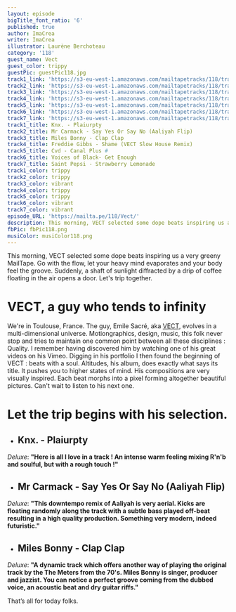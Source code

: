 ```yaml
---
layout: episode
bigTitle_font_ratio: '6'
published: true
author: ImaCrea
writer: ImaCrea
illustrator: Laurène Berchoteau
category: '118'
guest_name: Vect
guest_color: trippy
guestPic: guestPic118.jpg
track1_link: 'https://s3-eu-west-1.amazonaws.com/mailtapetracks/118/track1.mp3'
track2_link: 'https://s3-eu-west-1.amazonaws.com/mailtapetracks/118/track2.mp3'
track3_link: 'https://s3-eu-west-1.amazonaws.com/mailtapetracks/118/track3.mp3'
track4_link: 'https://s3-eu-west-1.amazonaws.com/mailtapetracks/118/track4.mp3'
track5_link: 'https://s3-eu-west-1.amazonaws.com/mailtapetracks/118/track5.mp3'
track6_link: 'https://s3-eu-west-1.amazonaws.com/mailtapetracks/118/track6.mp3'
track7_link: 'https://s3-eu-west-1.amazonaws.com/mailtapetracks/118/track7.mp3'
track1_title: Knx. - Plaiurpty
track2_title: Mr Carmack - Say Yes Or Say No (Aaliyah Flip)
track3_title: Miles Bonny - Clap Clap
track4_title: Freddie Gibbs - Shame (VECT Slow House Remix)
track5_title: Cvd - Canal Plus #
track6_title: Voices of Black- Get Enough
track7_title: Saint Pepsi - Strawberry Lemonade
track1_color: trippy
track2_color: trippy
track3_color: vibrant
track4_color: trippy
track5_color: trippy
track6_color: vibrant
track7_color: vibrant
episode_URL: 'https://mailta.pe/118/Vect/'
description: This morning, VECT selected some dope beats inspiring us a very greeny MailTape. Go with the flow, let your heavy mind evaporates and your body feel the groove. Suddenly, a shaft of sunlight diffracted by a drip of coffee floating in the air opens a door. Let's trip together.
fbPic: fbPic118.png
musiColor: musiColor118.png
---
```

<p id="introduction">This morning, VECT selected some dope beats inspiring us a very greeny MailTape. Go with the flow, let your heavy mind evaporates and your body feel the groove. Suddenly, a shaft of sunlight diffracted by a drip of coffee floating in the air opens a door. Let's trip together.</p>

# VECT, a guy who tends to infinity

We're in Toulouse, France. The guy, Emile Sacré, aka [VECT](http://vect.bandcamp.com/), evolves in a multi-dimensional universe. Motiongraphics, design, music, this folk never stop and tries to maintain one common point between all these disciplines : Quality. I remember having discovered him by watching one of his great videos on his Vimeo. Digging in his portfolio I then found the beginning of VECT : beats with a soul. Altitudes, his album, does exactly what says its title. It pushes you to higher states of mind. His compositions are very visually inspired. Each beat morphs into a pixel forming altogether beautiful pictures. Can't wait to listen to his next one.

# Let the trip begins with his selection.

+ ## Knx. - Plaiurpty
_Deluxe_: **"**Here is all I love in a track ! An intense warm feeling mixing R'n'b and soulful, but with a rough touch !**"**

+ ## Mr Carmack - Say Yes Or Say No (Aaliyah Flip)
_Deluxe_: **"**This downtempo remix of Aaliyah is very aerial. Kicks are floating randomly along the track with a subtle bass played off-beat resulting in a high quality production. Something very modern, indeed futuristic.**"**

+ ## Miles Bonny - Clap Clap
_Deluxe_: **"**A dynamic track which offers another way of playing the original track by the The Meters from the 70's. Miles Bonny is singer, producer and jazzist. You can notice a perfect groove coming from the dubbed voice, an acoustic beat and dry guitar riffs.**"**


<p id="outroduction">That’s all for today folks.</p>
